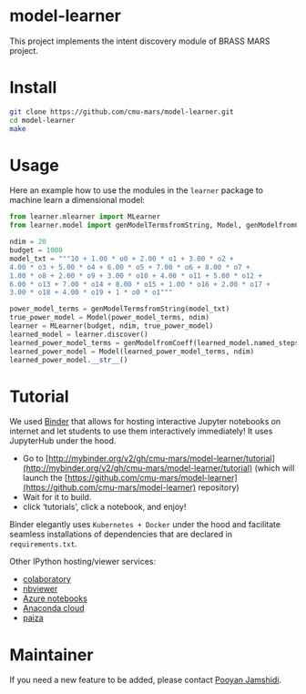 # model-learner
This project implements the intent discovery module of BRASS MARS project.



# Install

```bash
git clone https://github.com/cmu-mars/model-learner.git
cd model-learner
make
```

# Usage

Here an example how to use the modules in the `learner` package to machine learn a dimensional model:
```python
from learner.mlearner import MLearner
from learner.model import genModelTermsfromString, Model, genModelfromCoeff

ndim = 20
budget = 1000
model_txt = """10 + 1.00 * o0 + 2.00 * o1 + 3.00 * o2 +
4.00 * o3 + 5.00 * o4 + 6.00 * o5 + 7.00 * o6 + 8.00 * o7 + 
1.00 * o8 + 2.00 * o9 + 3.00 * o10 + 4.00 * o11 + 5.00 * o12 + 
6.00 * o13 + 7.00 * o14 + 8.00 * o15 + 1.00 * o16 + 2.00 * o17 + 
3.00 * o18 + 4.00 * o19 + 1 * o0 * o1"""

power_model_terms = genModelTermsfromString(model_txt)
true_power_model = Model(power_model_terms, ndim)
learner = MLearner(budget, ndim, true_power_model)
learned_model = learner.discover()
learned_power_model_terms = genModelfromCoeff(learned_model.named_steps['linear'].coef_, ndim)
learned_power_model = Model(learned_power_model_terms, ndim)
learned_power_model.__str__()
```

# Tutorial

We used [Binder](https://mybinder.org/) that allows for hosting interactive Jupyter notebooks on internet and let students to use them interactively immediately! It uses JupyterHub under the hood.

* Go to [http://mybinder.org/v2/gh/cmu-mars/model-learner/tutorial](http://mybinder.org/v2/gh/cmu-mars/model-learner/tutorial) (which will launch the [https://github.com/cmu-mars/model-learner](https://github.com/cmu-mars/model-learner) repository)
* Wait for it to build.
* click ‘tutorials’, click a notebook, and enjoy!

Binder elegantly uses `Kubernetes + Docker` under the hood and facilitate seamless installations of dependencies that are declared in `requirements.txt`. 

Other IPython hosting/viewer services:
* [colaboratory](https://colab.research.google.com/)
* [nbviewer](https://nbviewer.jupyter.org/)
* [Azure notebooks](https://notebooks.azure.com/)
* [Anaconda cloud](https://anaconda.org/)
* [paiza](https://paiza.cloud/en/jupyter-notebook-online)


# Maintainer

If you need a new feature to be added, please contact [Pooyan Jamshidi](https://pooyanjamshidi.github.io).